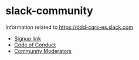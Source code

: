 # slack-community

Information related to https://ddd-cqrs-es.slack.com

 - [Signup link](https://join.slack.com/t/ddd-cqrs-es/shared_invite/zt-ki7u7t1w-TBUj1jFGvDofzELi3NF1lw)
 - [Code of Conduct](code-of-conduct.md)
 - [Community Moderators](moderators.md)
